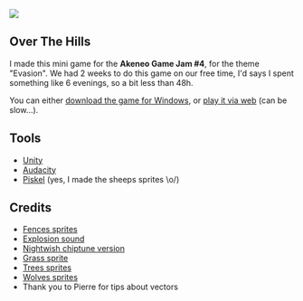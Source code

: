 ![](http://i.imgur.com/vO5DuPb.png)

## Over The Hills

I made this mini game for the **Akeneo Game Jam #4**, for the theme "Evasion". 
We had 2 weeks to do this game on our free time, I'd says I spent something like 6 evenings, so a bit less than 48h.

You can either [download the game for Windows](https://github.com/grena/over-the-hills/releases/download/1.0/OverTheHills-1.0.zip), or [play it via web](http://www.grena.fr/over-the-hills/) (can be slow...).

## Tools
- [Unity](https://unity3d.com)
- [Audacity](http://www.audacityteam.org/)
- [Piskel](http://www.piskelapp.com/) (yes, I made the sheeps sprites \o/)

## Credits
- [Fences sprites](http://ayene-chan.deviantart.com/art/RPG-Maker-VX-Fences-390385561)
- [Explosion sound](http://soundbible.com/473-Explosion-3.html)
- [Nightwish chiptune version](https://www.youtube.com/watch?v=RGGrVJncA2g)
- [Grass sprite](https://opengameart.org/content/grass-pixel-art)
- [Trees sprites](https://opengameart.org/content/lpc-plant-repack)
- [Wolves sprites](https://opengameart.org/content/lpc-wolf-animation)
- Thank you to Pierre for tips about vectors
